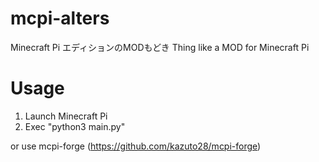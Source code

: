# mcpi-alters
Minecraft Pi エディションのMODもどき
Thing like a MOD for Minecraft Pi

# Usage
1. Launch Minecraft Pi
2. Exec "python3 main.py"

or use mcpi-forge (<https://github.com/kazuto28/mcpi-forge>)
